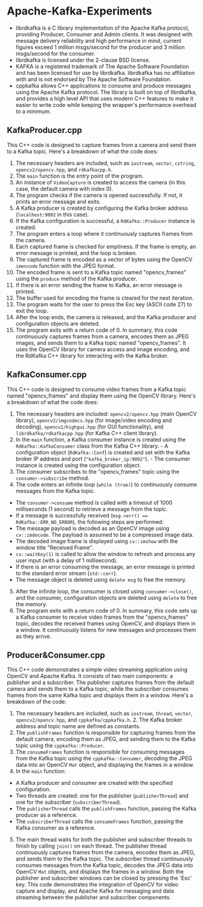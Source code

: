 # Apache-Kafka-Experiments

- librdkafka is a C library implementation of the Apache Kafka protocol, providing Producer, Consumer and Admin clients. It was designed with message delivery reliability and high performance in mind, current figures exceed 1 million msgs/second for the producer and 3 million msgs/second for the consumer.
- librdkafka is licensed under the 2-clause BSD license.
- KAFKA is a registered trademark of The Apache Software Foundation and has been licensed for use by librdkafka. librdkafka has no affiliation with and is not endorsed by The Apache Software Foundation.
- cppkafka allows C++ applications to consume and produce messages using the Apache Kafka protocol. The library is built on top of librdkafka, and provides a high level API that uses modern C++ features to make it easier to write code while keeping the wrapper's performance overhead to a minimum.

## KafkaProducer.cpp
This C++ code is designed to capture frames from a camera and send them to a Kafka topic. Here's a breakdown of what the code does: 
1. The necessary headers are included, such as `iostream`, `vector`, `cstring`, `opencv2/opencv.hpp`, and `rdkafkacpp.h`.
2. The `main` function is the entry point of the program.
3. An instance of `VideoCapture` is created to access the camera (in this case, the default camera with index 0).
4. The program checks if the camera is opened successfully. If not, it prints an error message and exits.
5. A Kafka producer is created by configuring the Kafka broker address (`localhost:9092` in this case).
6. If the Kafka configuration is successful, a `RdKafka::Producer` instance is created.
7. The program enters a loop where it continuously captures frames from the camera.
8. Each captured frame is checked for emptiness. If the frame is empty, an error message is printed, and the loop is broken.
9. The captured frame is encoded as a vector of bytes using the OpenCV `imencode` function with the JPEG format.
10. The encoded frame is sent to a Kafka topic named "opencv_frames" using the `produce` method of the Kafka producer.
11. If there is an error sending the frame to Kafka, an error message is printed.
12. The buffer used for encoding the frame is cleared for the next iteration.
13. The program waits for the user to press the Esc key (ASCII code 27) to exit the loop.
14. After the loop ends, the camera is released, and the Kafka producer and configuration objects are deleted.
15. The program exits with a return code of 0. In summary, this code continuously captures frames from a camera, encodes them as JPEG images, and sends them to a Kafka topic named "opencv_frames". It uses the OpenCV library for camera access and image encoding, and the RdKafka C++ library for interacting with the Kafka broker.
    
## KafkaConsumer.cpp
This C++ code is designed to consume video frames from a Kafka topic named "opencv_frames" and display them using the OpenCV library. Here's a breakdown of what the code does: 
1. The necessary headers are included: `opencv2/opencv.hpp` (main OpenCV library), `opencv2/imgcodecs.hpp` (for image/video encoding and decoding), `opencv2/highgui.hpp` (for GUI functionality), and `librdkafka/rdkafkacpp.hpp` (for Kafka C++ client library).
2. In the `main` function, a Kafka consumer instance is created using the `RdKafka::KafkaConsumer` class from the Kafka C++ library. - A configuration object (`RdKafka::Conf`) is created and set with the Kafka broker IP address and port (`"kafka_broker_ip:9092"`). - The consumer instance is created using the configuration object.
3. The consumer subscribes to the "opencv_frames" topic using the `consumer->subscribe` method.
4. The code enters an infinite loop (`while (true)`) to continuously consume messages from the Kafka topic.
- The `consumer->consume` method is called with a timeout of 1000 milliseconds (1 second) to retrieve a message from the topic.
- If a message is successfully received (`msg->err() == RdKafka::ERR_NO_ERROR`), the following steps are performed:
- The message payload is decoded as an OpenCV image using `cv::imdecode`. The payload is assumed to be a compressed image data.
- The decoded image frame is displayed using `cv::imshow` with the window title "Received Frame".
- `cv::waitKey(1)` is called to allow the window to refresh and process any user input (with a delay of 1 millisecond).
- If there is an error consuming the message, an error message is printed to the standard error stream (`std::cerr`).
- The message object is deleted using `delete msg` to free the memory.
5. After the infinite loop, the consumer is closed using `consumer->close()`, and the consumer, configuration objects are deleted using `delete` to free the memory.
6. The program exits with a return code of 0. In summary, this code sets up a Kafka consumer to receive video frames from the "opencv_frames" topic, decodes the received frames using OpenCV, and displays them in a window. It continuously listens for new messages and processes them as they arrive.

## Producer&Consumer.cpp

This C++ code demonstrates a simple video streaming application using OpenCV and Apache Kafka. It consists of two main components: a publisher and a subscriber. The publisher captures frames from the default camera and sends them to a Kafka topic, while the subscriber consumes frames from the same Kafka topic and displays them in a window. Here's a breakdown of the code: 
1. The necessary headers are included, such as `iostream`, `thread`, `vector`, `opencv2/opencv.hpp`, and `cppkafka/cppkafka.h`. 2. The Kafka broker address and topic name are defined as constants.
3. The `publishFrames` function is responsible for capturing frames from the default camera, encoding them as JPEG, and sending them to the Kafka topic using the `cppkafka::Producer`.
4. The `consumeFrames` function is responsible for consuming messages from the Kafka topic using the `cppkafka::Consumer`, decoding the JPEG data into an OpenCV `Mat` object, and displaying the frames in a window.
5. In the `main` function:
- A Kafka producer and consumer are created with the specified configuration.
- Two threads are created: one for the publisher (`publisherThread`) and one for the subscriber (`subscriberThread`).
- The `publisherThread` calls the `publishFrames` function, passing the Kafka producer as a reference.
- The `subscriberThread` calls the `consumeFrames` function, passing the Kafka consumer as a reference.
5. The main thread waits for both the publisher and subscriber threads to finish by calling `join()` on each thread. The publisher thread continuously captures frames from the camera, encodes them as JPEG, and sends them to the Kafka topic. The subscriber thread continuously consumes messages from the Kafka topic, decodes the JPEG data into OpenCV `Mat` objects, and displays the frames in a window. Both the publisher and subscriber windows can be closed by pressing the 'Esc' key. This code demonstrates the integration of OpenCV for video capture and display, and Apache Kafka for messaging and data streaming between the publisher and subscriber components.
